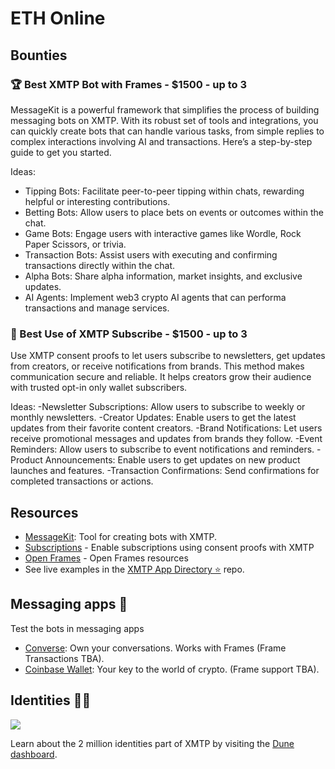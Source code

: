 # ETH Online

## Bounties

### 🏆 Best XMTP Bot with Frames - $1500 - up to 3

MessageKit is a powerful framework that simplifies the process of building messaging bots on XMTP. With its robust set of tools and integrations, you can quickly create bots that can handle various tasks, from simple replies to complex interactions involving AI and transactions. Here’s a step-by-step guide to get you started.

Ideas:

- Tipping Bots: Facilitate peer-to-peer tipping within chats, rewarding helpful or interesting contributions.
- Betting Bots: Allow users to place bets on events or outcomes within the chat.
- Game Bots: Engage users with interactive games like Wordle, Rock Paper Scissors, or trivia.
- Transaction Bots: Assist users with executing and confirming transactions directly within the chat.
- Alpha Bots: Share alpha information, market insights, and exclusive updates.
- AI Agents: Implement web3 crypto AI agents that can performa transactions and manage services.

### 🔔 Best Use of XMTP Subscribe - $1500 - up to 3

Use XMTP consent proofs to let users subscribe to newsletters, get updates from creators, or receive notifications from brands. This method makes communication secure and reliable. It helps creators grow their audience with trusted opt-in only wallet subscribers.

Ideas:
-Newsletter Subscriptions: Allow users to subscribe to weekly or monthly newsletters.
-Creator Updates: Enable users to get the latest updates from their favorite content creators.
-Brand Notifications: Let users receive promotional messages and updates from brands they follow.
-Event Reminders: Allow users to subscribe to event notifications and reminders.
-Product Announcements: Enable users to get updates on new product launches and features.
-Transaction Confirmations: Send confirmations for completed transactions or actions.

## Resources

- [MessageKit](https://message-kit.vercel.app/): Tool for creating bots with XMTP.
- [Subscriptions](/consent/subscribe) - Enable subscriptions using consent proofs with XMTP
- [Open Frames](https://message-kit.vercel.app/frames) - Open Frames resources
- See live examples in the [XMTP App Directory ⭐️](https://github.com/xmtp/awesome-xmtp) repo.

## Messaging apps 💬

Test the bots in messaging apps

- [Converse](https://getconverse.app/): Own your conversations. Works with Frames (Frame Transactions TBA).
- [Coinbase Wallet](https://www.coinbase.com/wallet): Your key to the world of crypto. (Frame support TBA).

## Identities 🥷🏻

![](https://github.com/xmtp/awesome-xmtp/assets/1447073/9bb4f8c2-321e-4b6d-b52e-2105d69c4d47)

Learn about the 2 million identities part of XMTP by visiting the [Dune dashboard](https://dune.com/xmtp_team/dash).
